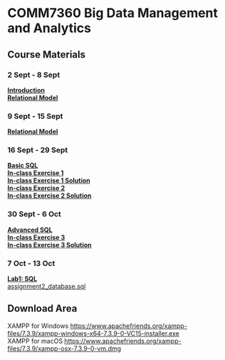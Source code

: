 # COMM7360 Big Data Management and Analytics
## Course Materials
### 2 Sept - 8 Sept
[**Introduction**](https://github.com/shary777/comm7360/blob/master/materials/1%20Introduction-2019.pdf)   
[**Relational Model**](https://github.com/shary777/comm7360/blob/master/materials/2%20relational%20model%20pages%201%20-%2033.pdf)
### 9 Sept - 15 Sept
[**Relational Model**](https://github.com/shary777/comm7360/blob/master/materials/2%20relational%20model.pdf)
### 16 Sept - 29 Sept
[**Basic SQL**](https://github.com/shary777/comm7360/blob/master/materials/3%20SQL.pdf)   
[**In-class Exercise 1**](https://github.com/shary777/comm7360/blob/master/materials/exercise-basic%20sql-question.pdf)   
[**In-class Exercise 1 Solution**](https://github.com/shary777/comm7360/blob/master/materials/exercise-basic%20sql.pdf)   
[**In-class Exercise 2**](https://github.com/shary777/comm7360/blob/master/materials/exercise%202%20question.pdf)   
[**In-class Exercise 2 Solution**](https://github.com/shary777/comm7360/blob/master/materials/exercise%202%20solution.pdf)   
### 30 Sept - 6 Oct
[**Advanced SQL**](https://github.com/shary777/comm7360/blob/master/materials/4%20advanced%20SQL.pdf)   
[**In-class Exercise 3**](https://github.com/shary777/comm7360/blob/master/materials/exercise%203%20question.pdf)   
[**In-class Exercise 3 Solution**](https://github.com/shary777/comm7360/blob/master/materials/exercise%203%20solution.pdf)
### 7 Oct - 13 Oct
[**Lab1: SQL**](https://github.com/shary777/comm7360/blob/master/lab/lab1/tutorial-sql.pdf)   
[assignment2_database.sql](https://github.com/shary777/comm7360/blob/master/lab/lab1/assignment2_database.sql)
## Download Area
XAMPP for Windows https://www.apachefriends.org/xampp-files/7.3.9/xampp-windows-x64-7.3.9-0-VC15-installer.exe   
XAMPP for macOS https://www.apachefriends.org/xampp-files/7.3.9/xampp-osx-7.3.9-0-vm.dmg